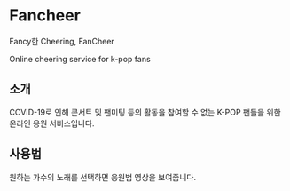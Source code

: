# Fancheer

Fancy한 Cheering, FanCheer

Online cheering service for k-pop fans

## 소개

COVID-19로 인해 콘서트 및 팬미팅 등의 활동을 참여할 수 없는 K-POP 팬들을 위한 온라인 응원 서비스입니다.

## 사용법

원하는 가수의 노래를 선택하면 응원법 영상을 보여줍니다. 
